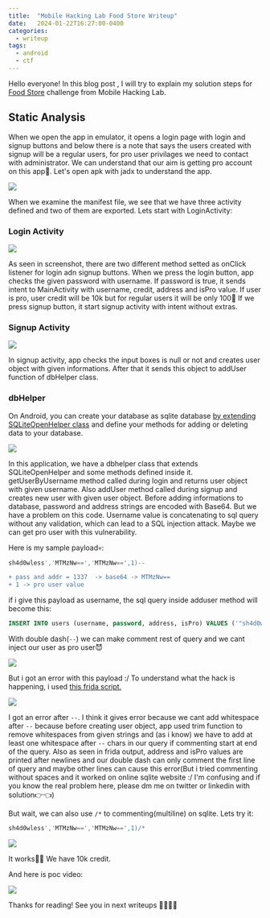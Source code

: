 ```yaml
---
title:  "Mobile Hacking Lab Food Store Writeup"
date:   2024-01-22T16:27:00-0400
categories:
  - writeup
tags:
  - android
  - ctf
---
```



Hello everyone!
In this blog post , I will try to explain my solution steps for [Food Store](https://www.mobilehackinglab.com/course/lab-food-store) challenge from Mobile Hacking Lab. 

## Static Analysis
When we open the app in emulator, it opens a login page with login and signup buttons and below there is a note that says the users created with signup will be a regular users, for pro user privilages we need to contact with administrator. We can understand that our aim is getting pro account on this app👀. Let's open apk with jadx to understand the app.

![](./assets/images_mhl_foodstore/manifest.png)

When we examine the manifest file, we see that we have three activity defined and two of them are exported. Lets start with LoginActivity:

### Login Activity

![](./assets/images_mhl_foodstore/loginactivity.png)

As seen in screenshot, there are two different method setted as onClick listener for login adn signup buttons. When we press the login button, app checks the given password with username. If password is true, it sends intent to MainActivity with username, credit, address and isPro value. If user is pro, user credit will be 10k but for regular users it will be only 100🥺 If we press signup button, it start signup activity with intent without extras.

### Signup Activity

![](./assets/images_mhl_foodstore/signup.png)

In signup activity, app checks the input boxes is null or not and creates user object with given informations. After that it sends this object to addUser function of dbHelper class.

### dbHelper

On Android, you can create your database as sqlite database [by extending SQLiteOpenHelper class](https://developer.android.com/training/data-storage/sqlite#DbHelper) and define your methods for adding or deleting data to your database.

![](./assets/images_mhl_foodstore/dbhelper.png)

In this application, we have a dbhelper class that extends SQLiteOpenHelper and some methods defined inside it. getUserByUsername method called during login and returns user object with given username. Also addUser method called during signup and creates new user with given user object. Before adding informations to database, password and address strings are encoded with Base64. But we have a problem on this code. Username value is concatenating to sql query without any validation, which can lead to a SQL injection attack. Maybe we can get pro user with this vulnerability.

Here is my sample payload💀:
```sql
sh4d0wless','MTMzNw==','MTMzNw==',1)--

+ pass and addr = 1337  -> base64 -> MTMzNw==
+ 1 -> pro user value
```
if i give this payload as username, the sql query inside adduser method will become this:

```sql
INSERT INTO users (username, password, address, isPro) VALUES ('"sh4d0wless','MTMzNw==','MTMzNw==',1)-- + "', '" + encodedPassword + "', '" + encodedAddress + "', 0)
```
With double dash(`--`) we can make comment rest of query and we cant inject our user as pro user😈

![](./assets/images_mhl_foodstore/error1.png)

But i got an error with this payload :/ To understand what the hack is happening, i used [this frida script.](https://codeshare.frida.re/@ninjadiary/sqlite-database/)

![](./assets/images_mhl_foodstore/error2.png)

I got an error after `--`. I think it gives error because we cant add whitespace after `--` because before creating user object, app used trim function to remove whitespaces from given strings and (as i know) we have to add at least one whitespace after `--` chars in our query if commenting start at end of the query. Also as seen in frida output, address and isPro values are printed after newlines and our double dash can only comment the first line of query and maybe other lines can cause this error(But i tried commenting without spaces and it worked on online sqlite website :/ I'm confusing and if you know the real problem here, please dm me on twitter or linkedin with solution👉👈)

But wait, we can also use `/*` to commenting(multiline) on sqlite. Lets try it:
```sql
sh4d0wless','MTMzNw==','MTMzNw==',1)/*
```
![](./assets/images_mhl_foodstore/success.png)

It works🎉🎉 We have 10k credit.

And here is poc video:

[![](https://img.youtube.com/vi/P9AT2L-slcg/0.jpg)](https://www.youtube.com/watch?v=P9AT2L-slcg)

Thanks for reading! See you in next writeups 👋🏻👋🏻